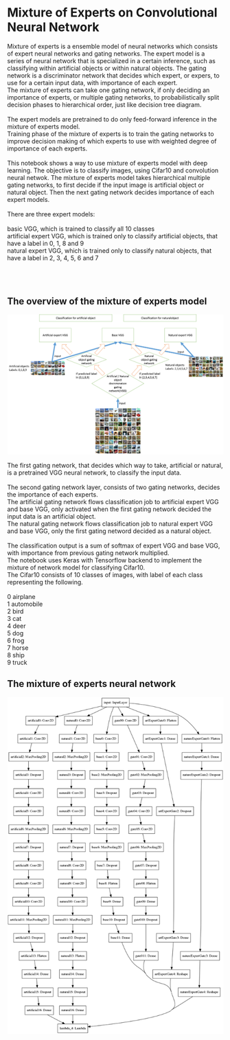 # Mixture of Experts on Convolutional Neural Network
Mixture of experts is a ensemble model of neural networks which consists of expert neural networks and gating networks. The expert model is a series of neural network that is specialized in a certain inference, such as classifying within artificial objects or within natural objects. The gating network is a discriminator network that decides which expert, or expers, to use for a certain input data, with importance of each expert.
<br>
The mixture of experts can take one gating network, if only deciding an importance of experts, or multiple gating networks, to probabilistically split decision phases to hierarchical order, just like decision tree diagram.
<br><br>
The expert models are pretrained to do only feed-forward inference in the mixture of experts model.
<br>
Training phase of the mixture of experts is to train the gating networks to improve decision making of which experts to use with weighted degree of importance of each experts.
<br><br>
This notebook shows a way to use mixture of experts model with deep learning. The objective is to classify images, using Cifar10 and convolution neural netwok. The mixture of experts model takes hierarchical multiple gating networks, to first decide if the input image is artificial object or natural object. Then the next gating network decides importance of each expert models. 
<br><br>
There are three expert models:<br><br>
basic VGG, which is trained to classify all 10 classes <br>
artificial expert VGG, which is trained only to classify artificial objects, that have a label in 0, 1, 8 and 9 <br>
natural expert VGG, which is trained only to classify natural objects, that have a label in 2, 3, 4, 5, 6 and 7 <br>
<br>
<br>
<br>
## The overview of the mixture of experts model
![0.png](./0.png)
<br>

The first gating network, that decides which way to take, artificial or natural, is a pretrained VGG neural network, to classify the input data.
<br><br>
The second gating network layer, consists of two gating networks, decides the importance of each experts. <br>
The artificial gating network flows classification job to artificial expert VGG and base VGG, only activated when the first gating network decided the input data is an artificial object. 
<br>
The natural gating network flows classification job to natural expert VGG and base VGG, only the first gating netword decided as a natural object.
<br><br>
The classification output is a sum of softmax of expert VGG and base VGG, with importance from previous gating network multiplied.
<br>
The notebook uses Keras with Tensorflow backend to implement the mixture of network model for classifying Cifar10.
<br>
The Cifar10 consists of 10 classes of images, with label of each class representing the following.
<br><br>
0 airplane <br>
1 automobile <br>
2 bird <br>
3 cat <br>
4 deer <br>
5 dog <br>
6 frog <br>
7 horse <br>
8 ship <br>
9 truck <br>

## The mixture of experts neural network
![model.png](./model.png)



